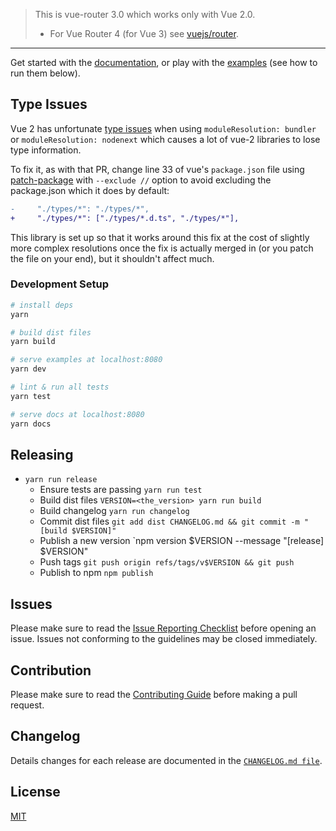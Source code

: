> This is vue-router 3.0 which works only with Vue 2.0.
>
> - For Vue Router 4 (for Vue 3) see [vuejs/router](https://github.com/vuejs/router).

---

Get started with the [documentation](http://v3.router.vuejs.org), or play with the [examples](https://github.com/ZachHaber/vue-router-state/tree/dev/examples) (see how to run them below).

## Type Issues

Vue 2 has unfortunate [type issues](https://github.com/vuejs/vue/pull/13107) when using `moduleResolution: bundler` or `moduleResolution: nodenext` which causes a lot of vue-2 libraries to lose type information.

To fix it, as with that PR, change line 33 of vue's `package.json` file using [patch-package](https://github.com/ds300/patch-package) with `--exclude //` option to avoid excluding the package.json which it does by default:

```diff
-     "./types/*": "./types/*",
+     "./types/*": ["./types/*.d.ts", "./types/*"],
```

This library is set up so that it works around this fix at the cost of slightly more complex resolutions once the fix is actually merged in (or you patch the file on your end), but it shouldn't affect much.

### Development Setup

```bash
# install deps
yarn

# build dist files
yarn build

# serve examples at localhost:8080
yarn dev

# lint & run all tests
yarn test

# serve docs at localhost:8080
yarn docs
```

## Releasing

- `yarn run release`
  - Ensure tests are passing `yarn run test`
  - Build dist files `VERSION=<the_version> yarn run build`
  - Build changelog `yarn run changelog`
  - Commit dist files `git add dist CHANGELOG.md && git commit -m "[build $VERSION]"`
  - Publish a new version `npm version $VERSION --message "[release] $VERSION"
  - Push tags `git push origin refs/tags/v$VERSION && git push`
  - Publish to npm `npm publish`

## Issues

Please make sure to read the [Issue Reporting Checklist](https://github.com/vuejs/vue/blob/dev/.github/CONTRIBUTING.md#issue-reporting-guidelines) before opening an issue. Issues not conforming to the guidelines may be closed immediately.

## Contribution

Please make sure to read the [Contributing Guide](https://github.com/vuejs/vue/blob/dev/.github/CONTRIBUTING.md) before making a pull request.

## Changelog

Details changes for each release are documented in the [`CHANGELOG.md file`](https://github.com/ZachHaber/vue-router-state/blob/dev/CHANGELOG.md).

## License

[MIT](http://opensource.org/licenses/MIT)
